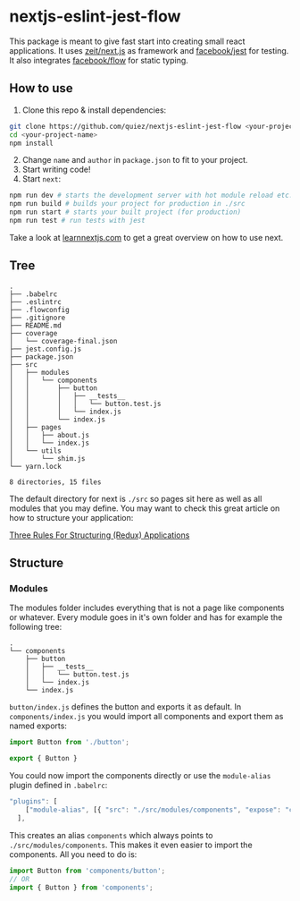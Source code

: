 # nextjs-eslint-jest-flow

This package is meant to give fast start into creating small react applications. It uses [zeit/next.js](https://github.com/zeit/next.js) as framework and [facebook/jest](https://github.com/facebook/jest) for testing. It also integrates [facebook/flow](https://github.com/facebook/flow) for static typing.

## How to use
1. Clone this repo & install dependencies:

```zsh
git clone https://github.com/quiez/nextjs-eslint-jest-flow <your-project-name>
cd <your-project-name>
npm install
```

2. Change `name` and `author` in `package.json` to fit to your project.
3. Start writing code!
4. Start `next`:

```zsh
npm run dev # starts the development server with hot module reload etc.
npm run build # builds your project for production in ./src
npm run start # starts your built project (for production)
npm run test # run tests with jest
```

Take a look at [learnnextjs.com](https://learnnextjs.com/) to get a great overview on how to use next.

## Tree

```
.
├── .babelrc
├── .eslintrc
├── .flowconfig
├── .gitignore
├── README.md
├── coverage
│   └── coverage-final.json
├── jest.config.js
├── package.json
├── src
│   ├── modules
│   │   └── components
│   │       ├── button
│   │       │   ├── __tests__
│   │       │   │   └── button.test.js
│   │       │   └── index.js
│   │       └── index.js
│   ├── pages
│   │   ├── about.js
│   │   └── index.js
│   └── utils
│       └── shim.js
└── yarn.lock

8 directories, 15 files
```

The default directory for next is `./src` so pages sit here as well as all modules that you may define. You may want to check this great article on how to structure your application:

[Three Rules For Structuring (Redux) Applications](https://jaysoo.ca/2016/02/28/organizing-redux-application/)

## Structure
### Modules
The modules folder includes everything that is not a page like components or whatever. Every module goes in it's own folder and has for example the following tree:

```
.
└── components
    ├── button
    │   ├── __tests__
    │   │   └── button.test.js
    │   └── index.js
    └── index.js
```

`button/index.js` defines the button and exports it as default. In `components/index.js` you would import all components and export them as named exports:

```javascript
import Button from './button';

export { Button }
```

You could now import the components directly or use the `module-alias` plugin defined in `.babelrc`:

```javascript
"plugins": [
    ["module-alias", [{ "src": "./src/modules/components", "expose": "components" }]]
  ],
```

This creates an alias `components` which always points to `./src/modules/components`. This makes it even easier to import the components. All you need to do is:

```javascript
import Button from 'components/button';
// OR
import { Button } from 'components';
```